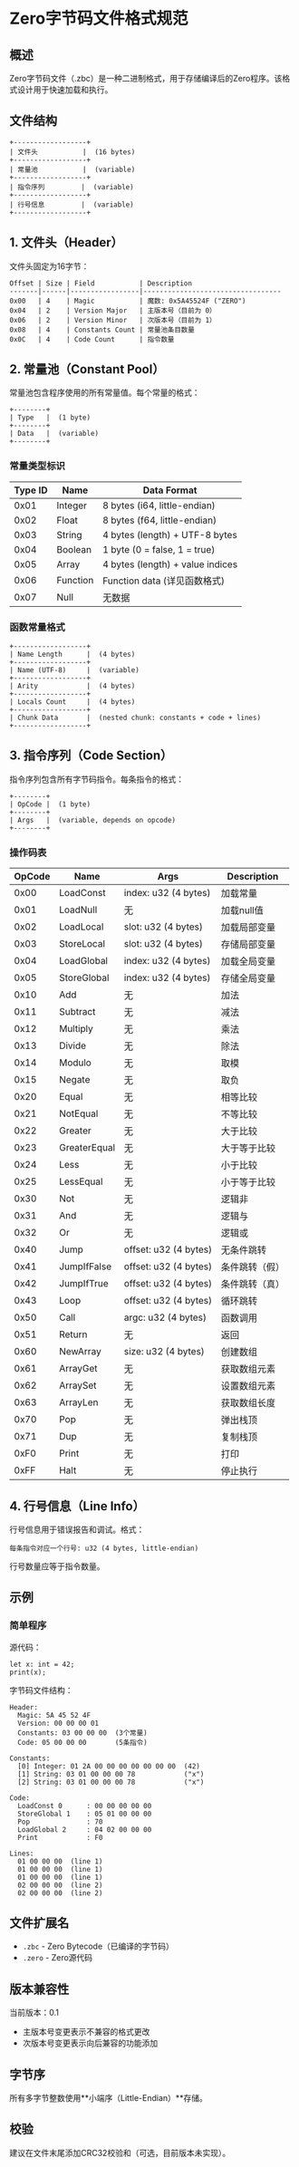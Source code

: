 # Zero字节码文件格式规范

## 概述

Zero字节码文件（.zbc）是一种二进制格式，用于存储编译后的Zero程序。该格式设计用于快速加载和执行。

## 文件结构

```
+------------------+
| 文件头           |  (16 bytes)
+------------------+
| 常量池           |  (variable)
+------------------+
| 指令序列         |  (variable)
+------------------+
| 行号信息         |  (variable)
+------------------+
```

## 1. 文件头（Header）

文件头固定为16字节：

```
Offset | Size | Field           | Description
-------|------|-----------------|----------------------------------
0x00   | 4    | Magic           | 魔数: 0x5A45524F ("ZERO")
0x04   | 2    | Version Major   | 主版本号（目前为 0）
0x06   | 2    | Version Minor   | 次版本号（目前为 1）
0x08   | 4    | Constants Count | 常量池条目数量
0x0C   | 4    | Code Count      | 指令数量
```

## 2. 常量池（Constant Pool）

常量池包含程序使用的所有常量值。每个常量的格式：

```
+--------+
| Type   |  (1 byte)
+--------+
| Data   |  (variable)
+--------+
```

### 常量类型标识

| Type ID | Name     | Data Format                           |
|---------|----------|---------------------------------------|
| 0x01    | Integer  | 8 bytes (i64, little-endian)         |
| 0x02    | Float    | 8 bytes (f64, little-endian)         |
| 0x03    | String   | 4 bytes (length) + UTF-8 bytes       |
| 0x04    | Boolean  | 1 byte (0 = false, 1 = true)         |
| 0x05    | Array    | 4 bytes (length) + value indices     |
| 0x06    | Function | Function data (详见函数格式)          |
| 0x07    | Null     | 无数据                                |

### 函数常量格式

```
+------------------+
| Name Length      |  (4 bytes)
+------------------+
| Name (UTF-8)     |  (variable)
+------------------+
| Arity            |  (4 bytes)
+------------------+
| Locals Count     |  (4 bytes)
+------------------+
| Chunk Data       |  (nested chunk: constants + code + lines)
+------------------+
```

## 3. 指令序列（Code Section）

指令序列包含所有字节码指令。每条指令的格式：

```
+--------+
| OpCode |  (1 byte)
+--------+
| Args   |  (variable, depends on opcode)
+--------+
```

### 操作码表

| OpCode | Name            | Args                    | Description              |
|--------|-----------------|-------------------------|--------------------------|
| 0x00   | LoadConst       | index: u32 (4 bytes)   | 加载常量                  |
| 0x01   | LoadNull        | 无                      | 加载null值                |
| 0x02   | LoadLocal       | slot: u32 (4 bytes)    | 加载局部变量              |
| 0x03   | StoreLocal      | slot: u32 (4 bytes)    | 存储局部变量              |
| 0x04   | LoadGlobal      | index: u32 (4 bytes)   | 加载全局变量              |
| 0x05   | StoreGlobal     | index: u32 (4 bytes)   | 存储全局变量              |
| 0x10   | Add             | 无                      | 加法                      |
| 0x11   | Subtract        | 无                      | 减法                      |
| 0x12   | Multiply        | 无                      | 乘法                      |
| 0x13   | Divide          | 无                      | 除法                      |
| 0x14   | Modulo          | 无                      | 取模                      |
| 0x15   | Negate          | 无                      | 取负                      |
| 0x20   | Equal           | 无                      | 相等比较                  |
| 0x21   | NotEqual        | 无                      | 不等比较                  |
| 0x22   | Greater         | 无                      | 大于比较                  |
| 0x23   | GreaterEqual    | 无                      | 大于等于比较              |
| 0x24   | Less            | 无                      | 小于比较                  |
| 0x25   | LessEqual       | 无                      | 小于等于比较              |
| 0x30   | Not             | 无                      | 逻辑非                    |
| 0x31   | And             | 无                      | 逻辑与                    |
| 0x32   | Or              | 无                      | 逻辑或                    |
| 0x40   | Jump            | offset: u32 (4 bytes)  | 无条件跳转                |
| 0x41   | JumpIfFalse     | offset: u32 (4 bytes)  | 条件跳转（假）            |
| 0x42   | JumpIfTrue      | offset: u32 (4 bytes)  | 条件跳转（真）            |
| 0x43   | Loop            | offset: u32 (4 bytes)  | 循环跳转                  |
| 0x50   | Call            | argc: u32 (4 bytes)    | 函数调用                  |
| 0x51   | Return          | 无                      | 返回                      |
| 0x60   | NewArray        | size: u32 (4 bytes)    | 创建数组                  |
| 0x61   | ArrayGet        | 无                      | 获取数组元素              |
| 0x62   | ArraySet        | 无                      | 设置数组元素              |
| 0x63   | ArrayLen        | 无                      | 获取数组长度              |
| 0x70   | Pop             | 无                      | 弹出栈顶                  |
| 0x71   | Dup             | 无                      | 复制栈顶                  |
| 0xF0   | Print           | 无                      | 打印                      |
| 0xFF   | Halt            | 无                      | 停止执行                  |

## 4. 行号信息（Line Info）

行号信息用于错误报告和调试。格式：

```
每条指令对应一个行号: u32 (4 bytes, little-endian)
```

行号数量应等于指令数量。

## 示例

### 简单程序

源代码：
```zero
let x: int = 42;
print(x);
```

字节码文件结构：
```
Header:
  Magic: 5A 45 52 4F
  Version: 00 00 00 01
  Constants: 03 00 00 00  (3个常量)
  Code: 05 00 00 00       (5条指令)

Constants:
  [0] Integer: 01 2A 00 00 00 00 00 00 00  (42)
  [1] String: 03 01 00 00 00 78            ("x")
  [2] String: 03 01 00 00 00 78            ("x")

Code:
  LoadConst 0      : 00 00 00 00 00
  StoreGlobal 1    : 05 01 00 00 00
  Pop              : 70
  LoadGlobal 2     : 04 02 00 00 00
  Print            : F0

Lines:
  01 00 00 00  (line 1)
  01 00 00 00  (line 1)
  01 00 00 00  (line 1)
  02 00 00 00  (line 2)
  02 00 00 00  (line 2)
```

## 文件扩展名

- `.zbc` - Zero Bytecode（已编译的字节码）
- `.zero` - Zero源代码

## 版本兼容性

当前版本：0.1

- 主版本号变更表示不兼容的格式更改
- 次版本号变更表示向后兼容的功能添加

## 字节序

所有多字节整数使用**小端序（Little-Endian）**存储。

## 校验

建议在文件末尾添加CRC32校验和（可选，目前版本未实现）。
